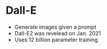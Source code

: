 # Dall-E

- Generate images given a prompt
- Dall-E2 was revelead on Jan. 2021
- Uses 12 billion parameter training
